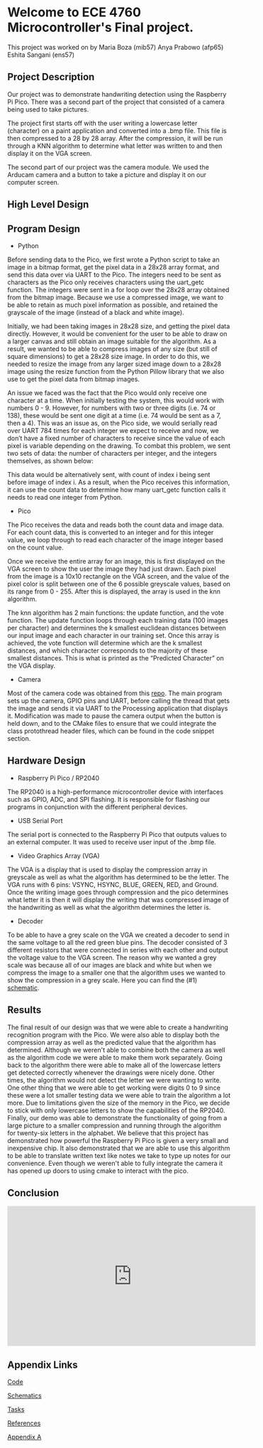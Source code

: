 # Welcome to ECE 4760 Microcontroller's Final project.

This project was worked on by Maria Boza (mib57) Anya Prabowo (afp65) Eshita Sangani (ens57)


## Project Description

Our project was to demonstrate handwriting detection using the Raspberry Pi Pico. There was a second part of the project that consisted of a camera being used to take pictures. 


The project first starts off with the user writing a lowercase letter (character) on a paint application and converted into a .bmp file. This file is then compressed to a 28 by 28 array. After the compression, it will be run through a KNN algorithm to determine what letter was written to and then display it on the VGA screen. 

The second part of our project was the camera module. We used the Arducam camera and a button to take a picture and display it on our computer screen.



## High Level Design


## Program Design

* Python

Before sending data to the Pico, we first wrote a Python script to take an image in a bitmap format, get the pixel data in a 28x28 array format, and send this data over via UART to the Pico. The integers need to be sent as characters as the Pico only receives characters using the uart_getc function. The integers were sent in a for loop over the 28x28 array obtained from the bitmap image. Because we use a compressed image, we want to be able to retain as much pixel information as possible, and retained the grayscale of the image (instead of a black and white image).

Initially, we had been taking images in 28x28 size, and getting the pixel data directly. However, it would be convenient for the user to be able to draw on a larger canvas and still obtain an image suitable for the algorithm. As a result, we wanted to be able to compress images of any size (but still of square dimensions) to get a 28x28 size image. In order to do this, we needed to resize the image from any larger sized image down to a 28x28 image using the resize function from the Python Pillow library that we also use to get the pixel data from bitmap images.

An issue we faced was the fact that the Pico would only receive one character at a time. When initially testing the system, this would work with numbers 0 - 9. However, for numbers with two or three digits (i.e. 74 or 138), these would be sent one digit at a time (i.e. 74 would be sent as a 7, then a 4). This was an issue as, on the Pico side, we would serially read over UART 784 times for each integer we expect to receive and now, we don’t have a fixed number of characters to receive since the value of each pixel is variable depending on the drawing. To combat this problem, we sent two sets of data: the number of characters per integer, and the integers themselves, as shown below:


This data would be alternatively sent, with count of index i being sent before image of index i. As a result, when the Pico receives this information, it can use the count data to determine how many uart_getc function calls it needs to read one integer from Python.

* Pico

The Pico receives the data and reads both the count data and image data. For each count data, this is converted to an integer and for this integer value, we loop through to read each character of the image integer based on the count value.

Once we receive the entire array for an image, this is first displayed on the VGA screen to show the user the image they had just drawn. Each pixel from the image is a 10x10 rectangle on the VGA screen, and the value of the pixel color is split between one of the 6 possible greyscale values, based on its range from 0 - 255. After this is displayed, the array is used in the knn algorithm.

The knn algorithm has 2 main functions: the update function, and the vote function. The update function loops through each training data (100 images per character) and determines the k smallest euclidean distances between our input image and each character in our training set. Once this array is achieved, the vote function will determine which are the k smallest distances, and which character corresponds to the majority of these smallest distances. This is what is printed as the “Predicted Character” on the VGA display.

* Camera

Most of the camera code was obtained from this [repo](https://github.com/ArduCAM/RPI-Pico-Cam/tree/master/rp2040_hm01b0). The main program sets up the camera, GPIO pins and UART, before calling the thread that gets the image and sends it via UART to the Processing application that displays it. Modification was made to pause the camera output when the button is held down, and to the CMake files to ensure that we could integrate the class protothread header files, which can be found in the code snippet section.


## Hardware Design
* Raspberry Pi Pico / RP2040

The RP2040 is a high-performance microcontroller device with interfaces such as GPIO, ADC, and SPI flashing. It is responsible for flashing our programs in conjunction with the different peripheral devices. 	

* USB Serial Port

The serial port is connected to the Raspberry Pi Pico that outputs values to an external computer. It was used to receive user input of the .bmp file. 

* Video Graphics Array (VGA)

The VGA is a display that is used to display the compression array in greyscale as well as what the algorithm has determined to be the letter. The VGA runs with 6 pins: VSYNC, HSYNC, BLUE, GREEN, RED, and Ground. Once the writing image goes through compression and the pico determines what letter it is then it will display the writing that was compressed image of the handwriting as well as what the algorithm determines the letter is.

* Decoder

To be able to have a grey scale on the VGA we created a decoder to send in the same voltage to all the red green blue pins. The decoder consisted of 3 different resistors that were connected in series with each other and output the voltage value to the VGA screen. The reason why we wanted a grey scale was because all of our images are black and white but when we compress the image to a smaller one that the algorithm uses we wanted to show the compression in a grey scale. Here you can find the (#1) [schematic](./schematics.md).


## Results

The final result of our design was that we were able to create a handwriting recognition program with the Pico. We were also able to display both the compression array as well as the predicted value that the algorithm has determined. Although we weren't able to combine both the camera as well as the algorithm code we were able to make them work separately. Going back to the algorithm there were able to make all of the lowercase letters get detected correctly whenever the drawings were nicely done. Other times, the algorithm would not detect the letter we were wanting to write. One other thing that we were able to get working were digits 0 to 9 since these were a lot smaller testing data we were able to train the algorithm a lot more. Due to limitations given the size of the memory in the Pico, we decide to stick with only lowercase letters to show the capabilities of the RP2040. Finally, our demo was able to demonstrate the functionality of going from a large picture to a smaller compression and running through the algorithm for twenty-six letters in the alphabet. We believe that this project has demonstrated how powerful the Raspberry Pi Pico is given a very small and inexpensive chip. It also demonstrated that we are able to use this algorithm to be able to translate written text like notes we take to type up notes for our convenience. Even though we weren't able to fully integrate the camera it has opened up doors to using cmake to interact with the pico.


## Conclusion

<iframe width="560" height="315" src="https://www.youtube.com/embed/teCES6Atgzo" title="YouTube video player" frameborder="0" allow="accelerometer; autoplay; clipboard-write; encrypted-media; gyroscope; picture-in-picture" allowfullscreen></iframe>

## Appendix Links

[Code](./code.md)

[Schematics](./schematics.md)

[Tasks](./tasks.md)

[References](./references.md)

[Appendix A](./appendixA.md)
